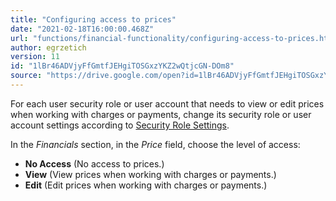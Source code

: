 ```yaml
---
title: "Configuring access to prices"
date: "2021-02-18T16:00:00.468Z"
url: "functions/financial-functionality/configuring-access-to-prices.html"
author: egrzetich
version: 11
id: "1lBr46ADVjyFfGmtfJEHgiTOSGxzYKZ2wQtjcGN-DOm8"
source: "https://drive.google.com/open?id=1lBr46ADVjyFfGmtfJEHgiTOSGxzYKZ2wQtjcGN-DOm8"
---
```

For each user security role or user account that needs to view or edit prices when working with charges or payments, change its security role or user account settings according to [Security Role Settings](../system-administration/security/security-role-settings.html). 

In the *Financials* section, in the *Price* field, choose the level of access:

* <strong>No Access</strong> (No access to prices.)
* <strong>View</strong> (View prices when working with charges or payments.)
* <strong>Edit</strong> (Edit prices when working with charges or payments.)
